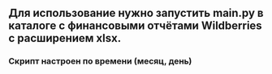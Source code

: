 ## Для использование нужно запустить main.py в каталоге с финансовыми отчётами Wildberries с расширением xlsx.

### Скрипт настроен по времени (месяц, день)